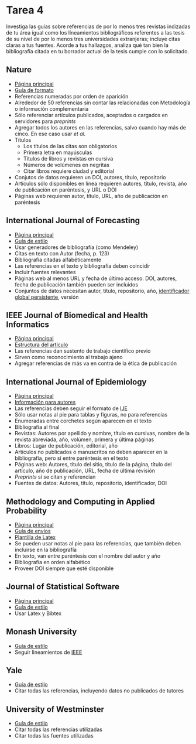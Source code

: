 # Tarea 4

Investiga las guías sobre referencias de por lo menos tres revistas indizadas de tu área igual como los líneamientos bibliográficos referentes a las tesis de su nivel de por lo menos tres universidades extranjeras; incluye citas claras a tus fuentes. Acorde a tus hallazgos, analiza qué tan bien la bibliografía citada en tu borrador actual de la tesis cumple con lo solicitado.

## Nature

* [Página principal](https://www.nature.com/)
* [Guía de formato](https://www.nature.com/nature/for-authors/formatting-guide)
* Referencias numeradas por orden de aparición
* Alrededor de 50 referencias sin contar las relacionadas con Metodología o información complementaria
* Sólo referenciar artículos publicados, aceptados o cargados en servidores para _preprints_
* Agregar todos los autores en las referencias, salvo cuando hay más de cinco. En ese caso usar _et al._
* Títulos
    * Los títulos de las citas son obligatorios 
    * Primera letra en mayúsculas
    * Títulos de libros y revistas en cursiva
    * Números de volúmenes en negritas
    * Citar libros requiere ciudad y editorial
* Conjutos de datos requieren un DOI, autores, título, repositorio
* Artículos sólo disponibles en línea requieren autores, título, revista, año de publicación en paréntesis, y URL o DOI
* Páginas web requieren autor, título, URL, año de publicación en paréntesis

## International Journal of Forecasting

* [Página principal](https://forecasters.org/)
* [Guía de estilo](https://www.elsevier.com/journals/international-journal-of-forecasting/0169-2070/guide-for-authors)
* Usar generadores de bibliografía (como Mendeley)
* Citas en texto con Autor (fecha, p. 123)
* Bibliografía citadas alfabéticamente
* Las referencias en el texto y bibliografía deben coincidir
* Incluir fuentes relevantes
* Páginas web al menos URL y fecha de último acceso. DOI, autores, fecha de publicación también pueden ser incluidos
* Conjuntos de datos necesitan autor, título, repositorio, año, [identificador global persistente](https://support.orcid.org/hc/en-us/articles/360006971013-What-are-persistent-identifiers-PIDs-), versión


## IEEE Journal of Biomedical and Health Informatics

* [Página principal](https://www.ieee.org/)
* [Estructura del artículo](https://journals.ieeeauthorcenter.ieee.org/create-your-ieee-journal-article/create-the-text-of-your-article/structure-your-article/#methodology)
* Las referencias dan sustento de trabajo científico previo
* Sirven como reconocimiento al trabajo ajeno
* Agregar referencias de más va en contra de la ética de publicación

## International Journal of Epidemiology

* [Página principal](https://academic.oup.com/ije)
* [Información para autores](https://academic.oup.com/ije/pages/General_Instructions)
* Las referencias deben seguir el formato de [IJE](https://academic.oup.com/ije/pages/General_Instructions#Types%20of%20articles%20published%20by%20the%20IJE)
* Sólo usar notas al pie para tablas y figuras, no para referencias
* Enumeradas entre corchetes según aparecen en el texto
* Bibliografía al final
* Revistas: Autores por apellido y nombre, título en cursivas, nombre de la revista abreviada, año, volúmen, primera y última páginas
* Libros: Lugar de publicación, editorial, año
* Artículos no publicados o manuscritos no deben aparecer en la bibliografía, pero sí entre paréntesis en el texto
* Páginas web: Autores, título del sitio, título de la página, título del artículo, año de publicación, URL, fecha de última revisión
* _Preprints_ sí se citan y referencian
* Fuentes de datos: Autores, título, repositorio, identificador, DOI


## Methodology and Computing in Applied Probability

* [Página principal](https://www.springer.com/journal/11009)
* [Guía de envíos](https://www.springer.com/journal/11009/submission-guidelines)
* [Plantilla de Latex](https://www.springernature.com/gp/authors/campaigns/latex-author-support#c18782880)
* Se pueden usar notas al pie para las referencias, que también deben incluirse en la bibliografía
* En texto, van entre paréntesis con el nombre del autor y año
* Bibliografía en orden alfabético
* Proveer DOI siempre que esté disponible

## Journal of Statistical Software

* [Página principal](https://www.jstatsoft.org/index)
* [Guía de estilo](https://www.jstatsoft.org/style)
* Usar Latex y Bibtex

## Monash University
* [Guía de estilo](https://www.monash.edu/learnhq/write-like-a-pro/acknowledge-sources)
* Seguir lineamientos de [IEEE](https://guides.lib.monash.edu/citing-referencing/ieee)

## Yale
* [Guía de estilo](https://science.yalecollege.yale.edu/fellowships/how-write-proposal)
* Citar todas las referencias, incluyendo datos no publicados de tutores

## University of Westminster
* [Guía de estilo](https://www.westminster.ac.uk/study/postgraduate/research-degrees/entry-requirements/how-to-write-your-research-proposal)
* Citar todas las referencias utilizadas
* Citar todas las fuentes utilizadas
